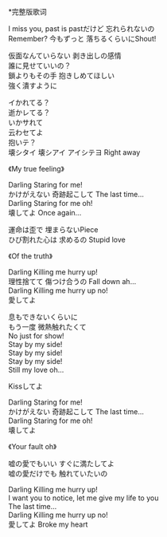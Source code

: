 \*完整版歌词  
  
I miss you, past is pastだけど 忘れられないの  
Remember? 今もずっと 落ちるくらいにShout!  
  
仮面なんていらない 剥き出しの感情  
誰に見せていいの？   
鎖よりもその手 抱きしめてほしい  
強く潰すように  
  
イかれてる？  
逝かレてる？  
いかサれて   
云わセてよ  
抱いテ？  
壊シタイ 壊シアイ アイシテヨ Right away　  
  
《My true feeling》  
  
Darling Staring for me!  
かけがえない 奇跡起こして The last time...  
Darling Staring for me oh!  
壊してよ Once again...  
  
運命は歪で 埋まらないPiece  
ひび割れた心は 求めるの Stupid love  
   
《Of the truth》  
  
Darling Killing me hurry up!  
理性捨てて 傷つけ合うの Fall down ah...  
Darling Killing me hurry up no!  
愛してよ  
  
息もできないくらいに  
もう一度 微熱触れたくて  
No just for show!  
Stay by my side!  
Stay by my side!  
Stay by my side!  
Still my love oh…  
  
Kissしてよ  
  
Darling Staring for me!  
かけがえない 奇跡起こして The last time...  
Darling Staring for me oh!  
壊してよ   
  
《Your fault oh》  
  
嘘の愛でもいい すぐに満たしてよ   
嘘の愛だけでも 触れていたいの  
   
Darling Killing me hurry up!  
I want you to notice, let me give my life to you  
The last time...  
Darling Killing me hurry up no!  
愛してよ Broke my heart  